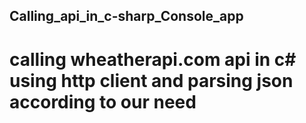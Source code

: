 ## Calling_api_in_c-sharp_Console_app

# calling wheatherapi.com api in c# using http client and parsing json according to our need 
